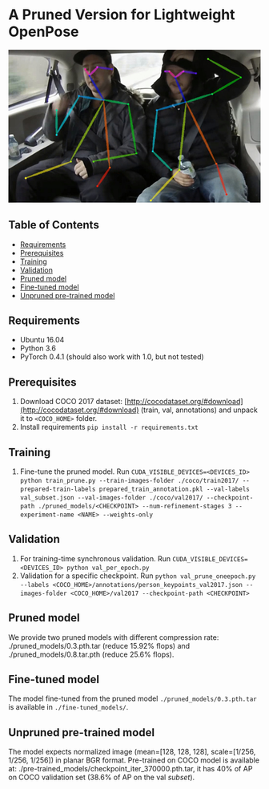 # A Pruned Version for Lightweight OpenPose

<p align="center">
  <img src="data/preview.jpg" />
</p>

## Table of Contents

* [Requirements](#requirements)
* [Prerequisites](#prerequisites)
* [Training](#training)
* [Validation](#validation)
* [Pruned model](#pruned_model)
* [Fine-tuned model](#fine-tuned_model)
* [Unpruned pre-trained model](#pre-trained-model)

## Requirements

* Ubuntu 16.04
* Python 3.6
* PyTorch 0.4.1 (should also work with 1.0, but not tested)

## Prerequisites

1. Download COCO 2017 dataset: [http://cocodataset.org/#download](http://cocodataset.org/#download) (train, val, annotations) and unpack it to `<COCO_HOME>` folder.
2. Install requirements `pip install -r requirements.txt`

## Training

1. Fine-tune the pruned model. Run `CUDA_VISIBLE_DEVICES=<DEVICES_ID> python train_prune.py --train-images-folder ./coco/train2017/ --prepared-train-labels prepared_train_annotation.pkl --val-labels val_subset.json --val-images-folder ./coco/val2017/ --checkpoint-path ./pruned_models/<CHECKPOINT> --num-refinement-stages 3 --experiment-name <NAME> --weights-only`

## Validation

1. For training-time synchronous validation. Run `CUDA_VISIBLE_DEVICES=<DEVICES_ID> python val_per_epoch.py`
2. Validation for a specific checkpoint. Run `python val_prune_oneepoch.py --labels <COCO_HOME>/annotations/person_keypoints_val2017.json --images-folder <COCO_HOME>/val2017 --checkpoint-path <CHECKPOINT>`

## Pruned model <a name="pruned_model"/>

We provide two pruned models with different compression rate: ./pruned_models/0.3.pth.tar (reduce 15.92% flops) and ./pruned_models/0.8.tar.pth (reduce 25.6% flops).

## Fine-tuned model <a name="fine-tuned_model"/>

The model fine-tuned from the pruned model `./pruned_models/0.3.pth.tar` is available in `./fine-tuned_models/`. 

## Unpruned pre-trained model <a name="pre-trained-model"/>

The model expects normalized image (mean=[128, 128, 128], scale=[1/256, 1/256, 1/256]) in planar BGR format.
Pre-trained on COCO model is available at: ./pre-trained_models/checkpoint_iter_370000.pth.tar, it has 40% of AP on COCO validation set (38.6% of AP on the val *subset*).

